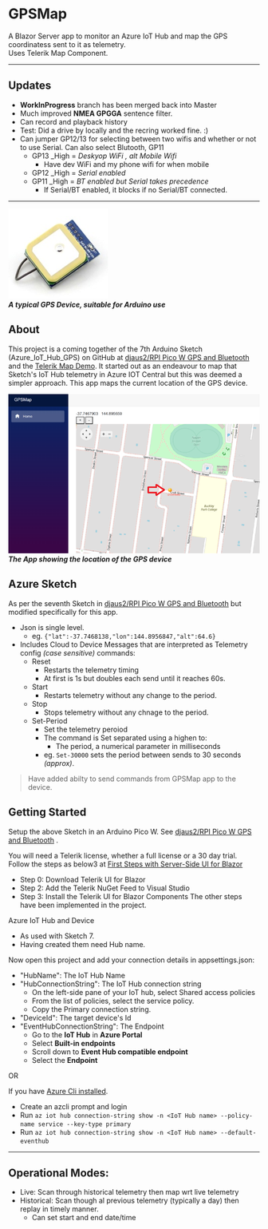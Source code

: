 # GPSMap

A Blazor Server app to monitor an Azure IoT Hub and  map the GPS coordinatess sent to it  as telemetry.  
Uses Telerik Map Component.

<hr/>

## Updates

- **WorkInProgress** branch has been merged back into Master
- Much improved **NMEA GPGGA** sentence filter.
- Can record and playback history
- Test: Did a drive by locally and the recring worked fine. :)
- Can jumper GP12/13 for selecting between two wifis and whether or not to use Serial.  Can also select Blutooth, GP11
  - GP13 _High = _Deskyop WiFi , alt Mobile Wifi_
      - Have dev WiFi and my phone wifi for when mobile
  - GP12 _High = _Serial enabled_
  - GP11 _High = _BT enabled but Serial takes precedence_
    - If Serial/BT enabled, it blocks if no Serial/BT connected.

<hr/>


![Device Image](https://github.com/djaus2/GPSMapIoTHub/blob/master/GPSMap/wwwroot/images/uart-gps-module-with-real-time-clock.jpg)  
**_A typical GPS Device, suitable for Arduino use_**

## About

This project is a coming together of the 7th Arduino Sketch (Azure_IoT_Hub_GPS) on GitHub at [djaus2/RPI Pico W GPS and Bluetooth](https://github.com/djaus2/RpiPicoWGPSandBT) and the [Telerik Map Demo](https://demos.telerik.com/blazor-ui/map/overview). It started out as an endeavour to map that Sketch's IoT Hub telemetry in Azure IOT Central but this was deemed a simpler approach. This app maps the current location of the GPS device.

![App Image](https://github.com/djaus2/GPSMapIoTHub/blob/master/GPSMap/wwwroot/images/gpsmapapp.png)  
**_The App showing the location of the GPS device_**

## Azure  Sketch
As per the seventh Sketch in [djaus2/RPI Pico W GPS and Bluetooth](https://github.com/djaus2/RpiPicoWGPSandBT)  but modified specifically for this app. 
- Json is single level.
  - eg. ```{"lat":-37.7468138,"lon":144.8956847,"alt":64.6}```
- Includes Cloud to Device Messages that are interpreted as  Telemetry config _(case sensitive)_ commands:
  - Reset
    - Restarts the telemetry timing
    - At first is 1s but doubles each send until it reaches 60s.
  - Start
    - Restarts telemetry without any change to the period.
  - Stop
    - Stops telemetry without any chnage to the period.
  - Set-Period
    - Set the telemetry peroiod
    - The command is Set separated using a highen to:
      - The period, a numerical parameter in milliseconds
    - eg. ```Set-30000```  sets the period between sends to 30 seconds _(approx)_.

> Have added abilty to send commands from GPSMap app to the device.

## Getting Started

Setup the above Sketch in an Arduino Pico W. See [djaus2/RPI Pico W GPS and Bluetooth](https://github.com/djaus2/RpiPicoWGPSandBT) .

You will need a Telerik license, whether a full license or a 30 day trial. Follow the steps as below3 at [First Steps with Server-Side UI for Blazor](https://docs.telerik.com/blazor-ui/getting-started/server-blazor?_ga=2.73417493.680605814.1692843673-472055910.1692083918&_gl=1*13uct7u*_ga*NDcyMDU1OTEwLjE2OTIwODM5MTg.*_ga_9JSNBCSF54*MTY5Mjg0MzY3NC44LjEuMTY5Mjg0Mzc4NC4xMS4wLjA.)
- Step 0: Download Telerik UI for Blazor
- Step 2: Add the Telerik NuGet Feed to Visual Studio
- Step 3: Install the Telerik UI for Blazor Components
  The other steps have been implemented in the project.

Azure IoT Hub and Device
- As used with Sketch 7.
- Having created them need Hub name. 

Now open this project and add your connection details in appsettings.json:
- "HubName": The IoT Hub Name
- "HubConnectionString": The IoT Hub connection string
  - On the left-side pane of your IoT hub, select Shared access policies
  - From the list of policies, select the service policy.
  - Copy the Primary connection string.
- "DeviceId": The target device's Id
- "EventHubConnectionString": The Endpoint
  - Go to the **IoT Hub** in **Azure Portal**
  - Select **Built-in endpoints**
  - Scroll down to **Event Hub compatible endpoint**
  - Select the **Endpoint**


OR

If you have [Azure Cli installed](https://learn.microsoft.com/en-us/cli/azure/install-azure-cli-windows?tabs=azure-cli).
- Create an azcli prompt and login
- Run ```az iot hub connection-string show -n <IoT Hub name> --policy-name service --key-type primary```
- Run ```az iot hub connection-string show -n <IoT Hub name> --default-eventhub```

<hr/>
  
## Operational Modes:

- Live: Scan through historical telemetry then map wrt live telemetry
- Historical: Scan though al previous telemetry (typically a day) then replay in timely manner.
  - Can set start and end date/time
  

